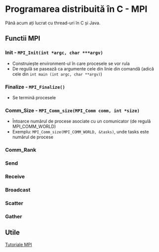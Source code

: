 # Programarea distribuită în C - MPI
Până acum ați lucrat cu thread-uri în  C și Java.

## Functii MPI
### Init - `MPI_Init(int *argc, char ***argv)`
- Construiește environment-ul în care procesele se vor rula
- De regulă se pasează ca argumente cele din linie din comandă (adică cele din `int main (int argc, char **argv)`)
### Finalize - `MPI_Finalize()`
- Se termină procesele
### Comm_Size - `MPI_Comm_size(MPI_Comm comm, int *size)`
- Întoarce numărul de procese asociate cu un comunicator (de regulă MPI_COMM_WORLD)
- Exemplu: `MPI_Comm_size(MPI_COMM_WORLD, &tasks)`, unde tasks este numărul de procese
### Comm_Rank
### Send
### Receive
### Broadcast
### Scatter
### Gather

## Utile
[Tutoriale MPI](https://mpitutorial.com/tutorials/)
